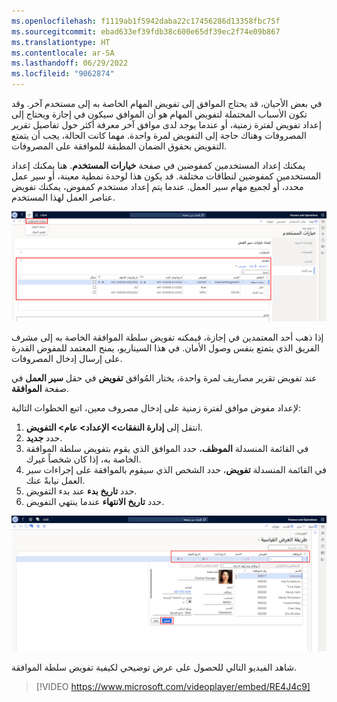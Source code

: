 ```yaml
---
ms.openlocfilehash: f1119ab1f5942daba22c17456286d13358fbc75f
ms.sourcegitcommit: ebad633ef39fdb38c600e65df39ec2f74e09b867
ms.translationtype: HT
ms.contentlocale: ar-SA
ms.lasthandoff: 06/29/2022
ms.locfileid: "9062874"
---
```

في بعض الأحيان، قد يحتاج الموافق إلى تفويض المهام الخاصة به إلى مستخدم آخر. وقد تكون الأسباب المحتملة لتفويض المهام هو أن الموافق سيكون في إجازة ويحتاج إلى إعداد تفويض لفترة زمنية، أو عندما يوجد لدى موافق آخر معرفة أكثر حول تفاصيل تقرير المصروفات وهناك حاجة إلى التفويض لمرة واحدة. مهما كانت الحالة، يجب أن يتمتع التفويض بحقوق الضمان المطبقة للموافقة على المصروفات.

يمكنك إعداد المستخدمين كمفوضين في صفحة **خيارات المستخدم**. هنا يمكنك إعداد المستخدمين كمفوضين لنطاقات مختلفة. قد يكون هذا لوحدة نمطية معينة، أو سير عمل محدد، أو لجميع مهام سير العمل. عندما يتم إعداد مستخدم كمفوض، يمكنك تفويض عناصر العمل لهذا المستخدم. 

![لقطة شاشة لصفحة خيارات المستخدم وعلامة التبويب السريعة إعداد خيارات سير العمل.](../media/delegate.png)

إذا ذهب أحد المعتمدين في إجازة، فيمكنه تفويض سلطة الموافقة الخاصة به إلى مشرف الفريق الذي يتمتع بنفس وصول الأمان. في هذا السيناريو، يمنح المعتمد للمفوض القدرة على إرسال إدخال المصروفات. 

عند تفويض تقرير مصاريف لمرة واحدة، يختار المُوافق **تفويض** في حقل **سير العمل** في صفحة **الموافقة**.

لإعداد مفوض موافق لفترة زمنية على إدخال مصروف معين، اتبع الخطوات التالية:

1.  انتقل إلى **إدارة النفقات> الإعداد> عام> التفويض**.
2.  حدد **جديد**.
3.  في القائمة المنسدلة **الموظف**، حدد الموافق الذي يقوم بتفويض سلطة الموافقة الخاصة به، إذا كان شخصاً غيرك.
4.  في القائمة المنسدلة **تفويض**، حدد الشخص الذي سيقوم بالموافقة على إجراءات سير العمل نيابةً عنك.
5.  حدد **تاريخ بدء** عند بدء التفويض.
6.  حدد **تاريخ الانتهاء** عندما ينتهي التفويض.

![لقطة شاشة لصفحة مندوبي التمويل والعمليات.](../media/expense-delegate-ssm.png)

شاهد الفيديو التالي للحصول على عرض توضيحي لكيفية تفويض سلطة الموافقة.
> [!VIDEO https://www.microsoft.com/videoplayer/embed/RE4J4c9]
